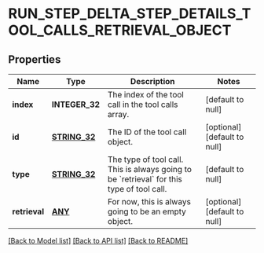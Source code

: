 # RUN_STEP_DELTA_STEP_DETAILS_TOOL_CALLS_RETRIEVAL_OBJECT

## Properties
Name | Type | Description | Notes
------------ | ------------- | ------------- | -------------
**index** | **INTEGER_32** | The index of the tool call in the tool calls array. | [default to null]
**id** | [**STRING_32**](STRING_32.md) | The ID of the tool call object. | [optional] [default to null]
**type** | [**STRING_32**](STRING_32.md) | The type of tool call. This is always going to be &#x60;retrieval&#x60; for this type of tool call. | [default to null]
**retrieval** | [**ANY**](.md) | For now, this is always going to be an empty object. | [optional] [default to null]

[[Back to Model list]](../README.md#documentation-for-models) [[Back to API list]](../README.md#documentation-for-api-endpoints) [[Back to README]](../README.md)


